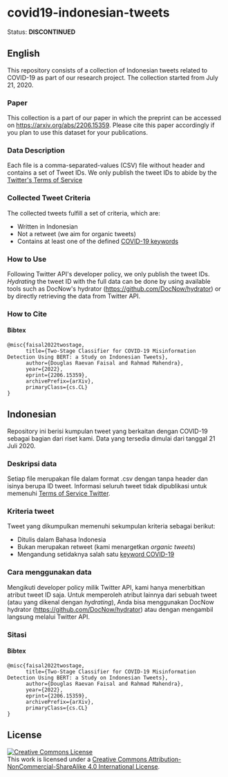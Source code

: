 # covid19-indonesian-tweets

Status: **DISCONTINUED**

## English

This repository consists of a collection of Indonesian tweets related to COVID-19 as part of our research project. The collection started from July 21, 2020.

### Paper

This collection is a part of our paper in which the preprint can be accessed on https://arxiv.org/abs/2206.15359. Please cite this paper accordingly if you plan to use this dataset for your publications.

### Data Description

Each file is a comma-separated-values (CSV) file without header and contains a set of Tweet IDs. We only publish the tweet IDs to abide by the [Twitter's Terms of Service](https://developer.twitter.com/en/developer-terms/agreement-and-policy)

### Collected Tweet Criteria

The collected tweets fulfill a set of criteria, which are:
- Written in Indonesian
- Not a retweet (we aim for organic tweets)
- Contains at least one of the defined [COVID-19 keywords](./keywords.txt)

### How to Use

Following Twitter API's developer policy, we only publish the tweet IDs. *Hydrating* the tweet ID with the full data can be done by using available tools such as DocNow's hydrator (https://github.com/DocNow/hydrator) or by directly retrieving the data from Twitter API.

### How to Cite

#### Bibtex

```
@misc{faisal2022twostage,
      title={Two-Stage Classifier for COVID-19 Misinformation Detection Using BERT: a Study on Indonesian Tweets}, 
      author={Douglas Raevan Faisal and Rahmad Mahendra},
      year={2022},
      eprint={2206.15359},
      archivePrefix={arXiv},
      primaryClass={cs.CL}
}
```


## Indonesian

Repository ini berisi kumpulan tweet yang berkaitan dengan COVID-19 sebagai bagian dari 
riset kami. Data yang tersedia dimulai dari tanggal 21 Juli 2020.

### Deskripsi data

Setiap file merupakan file dalam format .csv dengan tanpa header dan isinya berupa ID tweet. 
Informasi seluruh tweet tidak dipublikasi untuk memenuhi 
[Terms of Service Twitter](https://developer.twitter.com/en/developer-terms/agreement-and-policy).

### Kriteria tweet

Tweet yang dikumpulkan memenuhi sekumpulan kriteria sebagai berikut:
- Ditulis dalam Bahasa Indonesia
- Bukan merupakan retweet (kami menargetkan *organic tweets*)
- Mengandung setidaknya salah satu [keyword COVID-19](./keywords.txt)

### Cara menggunakan data

Mengikuti developer policy milik Twitter API, kami hanya menerbitkan atribut tweet ID saja. Untuk memperoleh atribut lainnya dari sebuah tweet (atau yang dikenal dengan *hydrating*), Anda bisa menggunakan DocNow hydrator (https://github.com/DocNow/hydrator) atau dengan mengambil langsung melalui Twitter API.

### Sitasi

#### Bibtex

```
@misc{faisal2022twostage,
      title={Two-Stage Classifier for COVID-19 Misinformation Detection Using BERT: a Study on Indonesian Tweets}, 
      author={Douglas Raevan Faisal and Rahmad Mahendra},
      year={2022},
      eprint={2206.15359},
      archivePrefix={arXiv},
      primaryClass={cs.CL}
}
```

## License
<a rel="license" href="http://creativecommons.org/licenses/by-nc-sa/4.0/"><img alt="Creative Commons License" style="border-width:0" src="https://i.creativecommons.org/l/by-nc-sa/4.0/88x31.png" /></a><br />This work is licensed under a <a rel="license" href="http://creativecommons.org/licenses/by-nc-sa/4.0/">Creative Commons Attribution-NonCommercial-ShareAlike 4.0 International License</a>.
